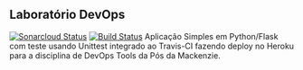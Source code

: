 ## Laboratório DevOps
[![Sonarcloud Status](https://sonarcloud.io/api/project_badges/measure?project=devopsmackenzie&metric=alert_status)](https://sonarcloud.io/dashboard?id=devopsmackenzie) 
[![Build Status](https://travis-ci.com/devopsmackenzie/Devopslab.svg?branch=main)](https://travis-ci.com/devopsmackenzie/Devopslab)
Aplicação Simples em Python/Flask com teste usando Unittest integrado ao Travis-CI fazendo deploy no Heroku para a disciplina de DevOps Tools da Pós da Mackenzie.


